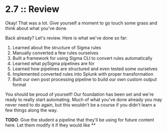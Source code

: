 # 2.7 :: Review

Okay! That was a lot. Give yourself a moment to go touch some grass and think about what you've done.

Back already? Let's review. Here is what we've done so far:

1. Learned about the structure of Sigma rules
2. Manually converted a few rules ourselves
3. Built a framework for using Sigma CLI to convert rules automatically
4. Learned what pySigma pipelines are for
5. Learned how pipelines are structured and even tested some ourselves
6. Implemented converted rules into Splunk with proper transformation
7. Built our own post processing pipeline to build our own custom output format

You should be proud of yourself! Our foundation has been set and we're ready to really start automating. Much of what you've done already you may never need to do again, but this wouldn't be a course if you didn't learn a few things along the way.

**TODO**: Give the student a pipeline that they'll be using for future content here. Let them modify it if they would like **

